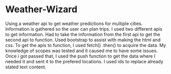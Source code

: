 # Weather-Wizard
Using a weather api to get weather predictions for multiple cities. Information is gathered so the user can plan trips. I used two different apis to get information. Had to take the information from the first api to get the second api to function. Used bootstrap to assist with making the html and css. To get the apis to function, I used fetch() .then() to acquire the data. My knowledge of scopes was tested and it caused me to have some issues. Once i got passed that, I used the push function to get the data where I needed it and sent it to the prefered locations. I used ids to replace already stated text content.
